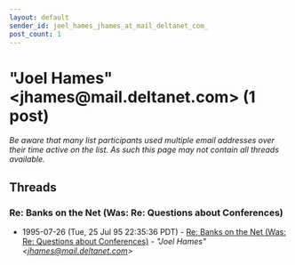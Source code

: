 ```yaml
---
layout: default
sender_id: joel_hames_jhames_at_mail_deltanet_com_
post_count: 1
---
```


# "Joel Hames" <jhames<span>@</span>mail.deltanet.com> (1 post)

_Be aware that many list participants used multiple email addresses over their time active on the list. As such this page may not contain all threads available._

## Threads

### Re: Banks on the Net (Was: Re: Questions about Conferences)
+ 1995-07-26 (Tue, 25 Jul 95 22:35:36 PDT) - [Re: Banks on the Net (Was: Re: Questions about Conferences)](/archive/1995/07/7b0e9c61da48f88c45ae3d267ef9d66a78cfb1f96cc33f8bfd27f00f95b8f3e2) - _"Joel Hames" \<jhames@mail.deltanet.com\>_

